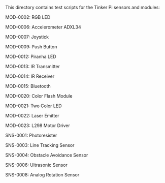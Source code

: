 This directory contains test scripts for the Tinker Pi sensors and modules:

MOD-0002:   RGB LED

MOD-0006:   Accelerometer ADXL34

MOD-0007:   Joystick

MOD-0009:   Push Button

MOD-0012:   Piranha LED

MOD-0013:   IR Transmitter

MOD-0014:   IR Receiver

MOD-0015:   Bluetooth

MOD-0020:   Color Flash Module

MOD-0021:   Two Color LED

MOD-0022:   Laser Emitter

MOD-0023:   L298 Motor Driver

SNS-0001:   Photoresister

SNS-0003:   Line Tracking Sensor

SNS-0004:   Obstacle Avoidance Sensor

SNS-0006:   Ultrasonic Sensor

SNS-0008:   Analog Rotation Sensor












